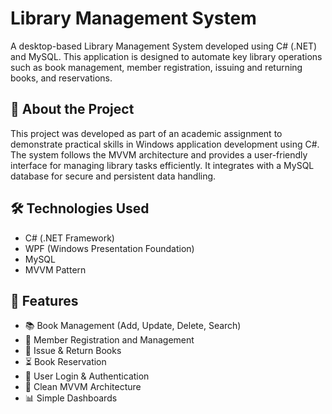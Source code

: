 # Library Management System

A desktop-based Library Management System developed using C# (.NET) and MySQL. This application is designed to automate key library operations such as book management, member registration, issuing and returning books, and reservations.

## 📖 About the Project

This project was developed as part of an academic assignment to demonstrate practical skills in Windows application development using C#. The system follows the MVVM architecture and provides a user-friendly interface for managing library tasks efficiently. It integrates with a MySQL database for secure and persistent data handling.

## 🛠️ Technologies Used

- C# (.NET Framework)
- WPF (Windows Presentation Foundation)
- MySQL
- MVVM Pattern

## 📌 Features

- 📚 Book Management (Add, Update, Delete, Search)
- 👥 Member Registration and Management
- 🔄 Issue & Return Books
- ⏳ Book Reservation
- 🔐 User Login & Authentication
- 🧠 Clean MVVM Architecture
- 📊 Simple Dashboards
